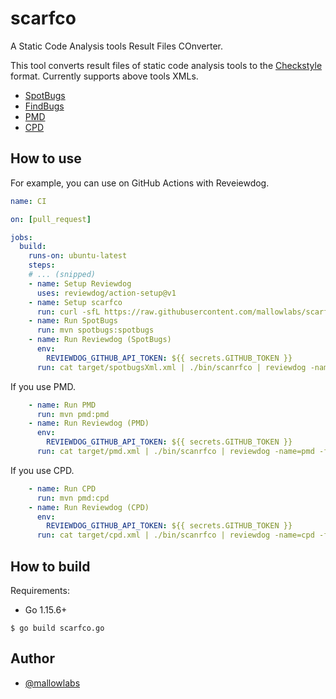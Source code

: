 # scarfco

A Static Code Analysis tools Result Files COnverter.

This tool converts result files of static code analysis tools to the [Checkstyle](https://checkstyle.sourceforge.io/) format.
Currently supports above tools XMLs.

* [SpotBugs](https://spotbugs.github.io/)
* [FindBugs](http://findbugs.sourceforge.net/)
* [PMD](https://pmd.github.io/)
* [CPD](https://pmd.github.io/latest/pmd_userdocs_cpd.html)

## How to use

For example, you can use on GitHub Actions with Reveiewdog.


```yaml
name: CI

on: [pull_request]

jobs:
  build:
    runs-on: ubuntu-latest
    steps:
    # ... (snipped)
    - name: Setup Reviewdog
      uses: reviewdog/action-setup@v1
    - name: Setup scarfco
      run: curl -sfL https://raw.githubusercontent.com/mallowlabs/scarfco/main/install.sh | sh -s
    - name: Run SpotBugs
      run: mvn spotbugs:spotbugs
    - name: Run Reviewdog (SpotBugs)
      env:
        REVIEWDOG_GITHUB_API_TOKEN: ${{ secrets.GITHUB_TOKEN }}
      run: cat target/spotbugsXml.xml | ./bin/scanrfco | reviewdog -name=spotbugs -f=checkstyle -reporter=github-pr-review -diff="git diff ${{ github.event.pull_request.base.sha }}"
```

If you use PMD.

```yaml
    - name: Run PMD
      run: mvn pmd:pmd
    - name: Run Reviewdog (PMD)
      env:
        REVIEWDOG_GITHUB_API_TOKEN: ${{ secrets.GITHUB_TOKEN }}
      run: cat target/pmd.xml | ./bin/scanrfco | reviewdog -name=pmd -f=checkstyle -reporter=github-pr-review -diff="git diff ${{ github.event.pull_request.base.sha }}"
```

If you use CPD.

```yaml
    - name: Run CPD
      run: mvn pmd:cpd
    - name: Run Reviewdog (CPD)
      env:
        REVIEWDOG_GITHUB_API_TOKEN: ${{ secrets.GITHUB_TOKEN }}
      run: cat target/cpd.xml | ./bin/scanrfco | reviewdog -name=cpd -f=checkstyle -reporter=github-pr-review -diff="git diff ${{ github.event.pull_request.base.sha }}"
```

## How to build

Requirements:

* Go 1.15.6+

```shell
$ go build scarfco.go
```

## Author

* [@mallowlabs](https://github.com/mallowlabs)
